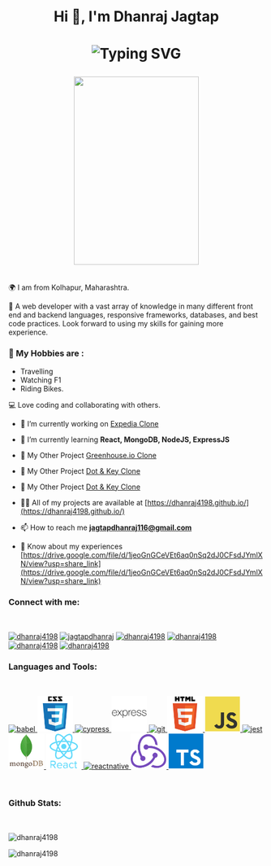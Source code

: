 <h1 align="center">Hi 👋, I'm Dhanraj Jagtap</h1>
<h1 align='center'>
    <img  src='https://readme-typing-svg.demolab.com/?font=Fira+Code&size=24&duration=4000&pause=1000&color=blue&background=FFFFFF00&width=500&height=51&lines=Full+Stack+Web+Developer;Rising+Mern+Developer;Always+Learning+New+Things' alt="Typing SVG"/>
   
   <img 
src="https://camo.githubusercontent.com/3c71cd667843b03dec7f3fc08e01b60675050b75cfac4a7b496c85492a0996e5/68747470733a2f2f692e70696e696d672e636f6d2f6f726967696e616c732f39312f36622f31632f39313662316330623937383861643837623963636466633731626264616466332e676966" width="70%" height="370px"/>
   
  
</h1>
 🌍 I am from Kolhapur, Maharashtra.
 
 
 👀  A web developer with a vast array of knowledge in many different front end and backend languages, responsive frameworks, databases, and best code practices. Look      forward to using my skills for gaining more experience.
 
 <h3 align="left">🎨 My Hobbies are :</h3>
 
 - Travelling 
 - Watching F1
 - Riding Bikes.
 
 💻 Love coding and collaborating with others.
 
- 🔭 I’m currently working on [Expedia Clone](https://allseasonhotels.vercel.app/)

- 🌱 I’m currently learning **React, MongoDB, NodeJS, ExpressJS**

- 🔭 My Other Project [Greenhouse.io Clone](https://greenhouse-clone-dhanraj-jagtap.netlify.app/)

- 🔭 My Other Project [Dot & Key Clone](https://dot-and-key-dhanraj-jagtap.netlify.app/)

- 🔭 My Other Project [Dot & Key Clone](https://gorgeous-daffodil-6e6d25.netlify.app/)

- 👨‍💻 All of my projects are available at [https://dhanraj4198.github.io/](https://dhanraj4198.github.io/)

- 📫 How to reach me **jagtapdhanraj116@gmail.com**

- 📄 Know about my experiences [https://drive.google.com/file/d/1jeoGnGCeVEt6aq0nSq2dJ0CFsdJYmlXN/view?usp=share_link](https://drive.google.com/file/d/1jeoGnGCeVEt6aq0nSq2dJ0CFsdJYmlXN/view?usp=share_link)



<h3 align="left">Connect with me:</h3>
<br/>
<p align="left">
<a href="https://codepen.io/dhanraj4198"   target="blank"><img margin="10%" align="center" src="https://raw.githubusercontent.com/rahuldkjain/github-profile-readme-generator/master/src/images/icons/Social/codepen.svg" alt="dhanraj4198" height="50" width="60" /></a>
<a href="https://linkedin.com/in/jagtapdhanraj" target="blank"><img align="center" src="https://raw.githubusercontent.com/rahuldkjain/github-profile-readme-generator/master/src/images/icons/Social/linked-in-alt.svg" alt="jagtapdhanraj" height="50" width="60" /></a>
<a href="https://codesandbox.com/dhanraj4198" target="blank"><img align="center" src="https://raw.githubusercontent.com/rahuldkjain/github-profile-readme-generator/master/src/images/icons/Social/codesandbox.svg" alt="dhanraj4198" height="50" width="60" /></a>
<a href="https://wa.me/+919404268198" target="blank"><img align="center" src="https://upload.wikimedia.org/wikipedia/commons/thumb/6/6b/WhatsApp.svg/2044px-WhatsApp.svg.png" alt="dhanraj4198" height="50" width="60" /></a>   
<a href="http://instagram.com/_u/dhanraj_jagtap_dj/" target="blank"><img align="center" src="https://1000logos.net/wp-content/uploads/2017/02/Instagram-Logo.png" alt="dhanraj4198" height="50" width="80" /></a>
    <a href="https://mail.google.com/mail/u/0/?fs=1&to=jagtapdhanraj116@gmail.com&tf=cm" target="blank"><img align="center" src="https://cdn-icons-png.flaticon.com/512/281/281769.png" alt="dhanraj4198" height="50" width="65" /></a> 
</p>

<h3 align="left">Languages and Tools:</h3>
<br/>
<p align="left"> <a margin="10%" href="https://babeljs.io/" target="_blank" rel="noreferrer"> <img src="https://www.vectorlogo.zone/logos/babeljs/babeljs-icon.svg" alt="babel" width="70" height="70"/> </a> <a href="https://www.w3schools.com/css/" target="_blank" rel="noreferrer"> <img src="https://raw.githubusercontent.com/devicons/devicon/master/icons/css3/css3-original-wordmark.svg" alt="css3" width="70" height="70"/> </a> <a href="https://www.cypress.io" target="_blank" rel="noreferrer"> <img src="https://raw.githubusercontent.com/simple-icons/simple-icons/6e46ec1fc23b60c8fd0d2f2ff46db82e16dbd75f/icons/cypress.svg" alt="cypress" width="70" height="70"/> </a> <a href="https://expressjs.com" target="_blank" rel="noreferrer"> <img src="https://raw.githubusercontent.com/devicons/devicon/master/icons/express/express-original-wordmark.svg" alt="express" width="70" height="70"/> </a> <a href="https://git-scm.com/" target="_blank" rel="noreferrer"> <img src="https://www.vectorlogo.zone/logos/git-scm/git-scm-icon.svg" alt="git" width="70" height="70"/> </a> <a href="https://www.w3.org/html/" target="_blank" rel="noreferrer"> <img src="https://raw.githubusercontent.com/devicons/devicon/master/icons/html5/html5-original-wordmark.svg" alt="html5" width="70" height="70"/> </a> <a href="https://developer.mozilla.org/en-US/docs/Web/JavaScript" target="_blank" rel="noreferrer"> <img src="https://raw.githubusercontent.com/devicons/devicon/master/icons/javascript/javascript-original.svg" alt="javascript" width="70" height="70"/> </a> <a href="https://jestjs.io" target="_blank" rel="noreferrer"> <img src="https://www.vectorlogo.zone/logos/jestjsio/jestjsio-icon.svg" alt="jest" width="70" height="70"/> </a> <a href="https://www.mongodb.com/" target="_blank" rel="noreferrer"> <img src="https://raw.githubusercontent.com/devicons/devicon/master/icons/mongodb/mongodb-original-wordmark.svg" alt="mongodb" width="70" height="70"/> </a> <a href="https://reactjs.org/" target="_blank" rel="noreferrer"> <img src="https://raw.githubusercontent.com/devicons/devicon/master/icons/react/react-original-wordmark.svg" alt="react" width="70" height="70"/> </a> <a href="https://reactnative.dev/" target="_blank" rel="noreferrer"> <img src="https://reactnative.dev/img/header_logo.svg" alt="reactnative" width="40" height="40"/> </a> <a href="https://redux.js.org" target="_blank" rel="noreferrer"> <img src="https://raw.githubusercontent.com/devicons/devicon/master/icons/redux/redux-original.svg" alt="redux" width="70" height="70"/> </a> <a href="https://www.typescriptlang.org/" target="_blank" rel="noreferrer"> <img src="https://raw.githubusercontent.com/devicons/devicon/master/icons/typescript/typescript-original.svg" alt="typescript" width="70" height="70"/> </a> 
</p>
<br/>
<h3 align="left">Github Stats:</h3>
<br/>
<p><img align="center" src="https://github-readme-stats.vercel.app/api?username=Dhanraj4198&show_icons=true" alt="dhanraj4198" /></p>

<p><img align="center" src="https://github-readme-streak-stats.herokuapp.com/?user=dhanraj4198&" alt="dhanraj4198" /></p>
